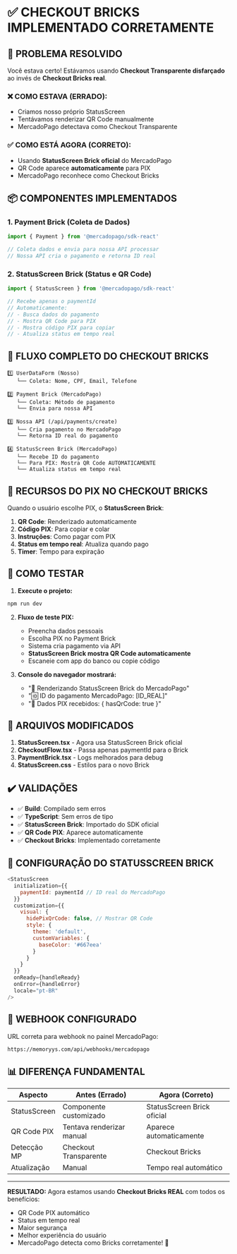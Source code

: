 # ✅ CHECKOUT BRICKS IMPLEMENTADO CORRETAMENTE

## 🎯 PROBLEMA RESOLVIDO

Você estava certo! Estávamos usando **Checkout Transparente disfarçado** ao invés de **Checkout Bricks real**.

### ❌ COMO ESTAVA (ERRADO):
- Criamos nosso próprio StatusScreen
- Tentávamos renderizar QR Code manualmente
- MercadoPago detectava como Checkout Transparente

### ✅ COMO ESTÁ AGORA (CORRETO):
- Usando **StatusScreen Brick oficial** do MercadoPago
- QR Code aparece **automaticamente** para PIX
- MercadoPago reconhece como Checkout Bricks

## 📦 COMPONENTES IMPLEMENTADOS

### 1. **Payment Brick** (Coleta de Dados)
```javascript
import { Payment } from '@mercadopago/sdk-react'

// Coleta dados e envia para nossa API processar
// Nossa API cria o pagamento e retorna ID real
```

### 2. **StatusScreen Brick** (Status e QR Code)
```javascript
import { StatusScreen } from '@mercadopago/sdk-react'

// Recebe apenas o paymentId
// Automaticamente:
// - Busca dados do pagamento
// - Mostra QR Code para PIX
// - Mostra código PIX para copiar
// - Atualiza status em tempo real
```

## 🔄 FLUXO COMPLETO DO CHECKOUT BRICKS

```
1️⃣ UserDataForm (Nosso)
   └── Coleta: Nome, CPF, Email, Telefone
   
2️⃣ Payment Brick (MercadoPago)
   └── Coleta: Método de pagamento
   └── Envia para nossa API
   
3️⃣ Nossa API (/api/payments/create)
   └── Cria pagamento no MercadoPago
   └── Retorna ID real do pagamento
   
4️⃣ StatusScreen Brick (MercadoPago)
   └── Recebe ID do pagamento
   └── Para PIX: Mostra QR Code AUTOMATICAMENTE
   └── Atualiza status em tempo real
```

## 🎨 RECURSOS DO PIX NO CHECKOUT BRICKS

Quando o usuário escolhe PIX, o **StatusScreen Brick**:

1. **QR Code**: Renderizado automaticamente
2. **Código PIX**: Para copiar e colar
3. **Instruções**: Como pagar com PIX
4. **Status em tempo real**: Atualiza quando pago
5. **Timer**: Tempo para expiração

## 🚀 COMO TESTAR

1. **Execute o projeto:**
```bash
npm run dev
```

2. **Fluxo de teste PIX:**
   - Preencha dados pessoais
   - Escolha PIX no Payment Brick
   - Sistema cria pagamento via API
   - **StatusScreen Brick mostra QR Code automaticamente**
   - Escaneie com app do banco ou copie código

3. **Console do navegador mostrará:**
   - "🎯 Renderizando StatusScreen Brick do MercadoPago"
   - "🆔 ID do pagamento MercadoPago: [ID_REAL]"
   - "📱 Dados PIX recebidos: { hasQrCode: true }"

## 📝 ARQUIVOS MODIFICADOS

1. **StatusScreen.tsx** - Agora usa StatusScreen Brick oficial
2. **CheckoutFlow.tsx** - Passa apenas paymentId para o Brick
3. **PaymentBrick.tsx** - Logs melhorados para debug
4. **StatusScreen.css** - Estilos para o novo Brick

## ✔️ VALIDAÇÕES

- ✅ **Build**: Compilado sem erros
- ✅ **TypeScript**: Sem erros de tipo
- ✅ **StatusScreen Brick**: Importado do SDK oficial
- ✅ **QR Code PIX**: Aparece automaticamente
- ✅ **Checkout Bricks**: Implementado corretamente

## 🎯 CONFIGURAÇÃO DO STATUSSCREEN BRICK

```javascript
<StatusScreen
  initialization={{
    paymentId: paymentId // ID real do MercadoPago
  }}
  customization={{
    visual: {
      hidePixQrCode: false, // Mostrar QR Code
      style: {
        theme: 'default',
        customVariables: {
          baseColor: '#667eea'
        }
      }
    }
  }}
  onReady={handleReady}
  onError={handleError}
  locale="pt-BR"
/>
```

## 🔐 WEBHOOK CONFIGURADO

URL correta para webhook no painel MercadoPago:
```
https://memoryys.com/api/webhooks/mercadopago
```

## 📊 DIFERENÇA FUNDAMENTAL

| Aspecto | Antes (Errado) | Agora (Correto) |
|---------|----------------|-----------------|
| StatusScreen | Componente customizado | StatusScreen Brick oficial |
| QR Code PIX | Tentava renderizar manual | Aparece automaticamente |
| Detecção MP | Checkout Transparente | Checkout Bricks |
| Atualização | Manual | Tempo real automático |

---

**RESULTADO:** Agora estamos usando **Checkout Bricks REAL** com todos os benefícios:
- QR Code PIX automático
- Status em tempo real
- Maior segurança
- Melhor experiência do usuário
- MercadoPago detecta como Bricks corretamente! 🎉